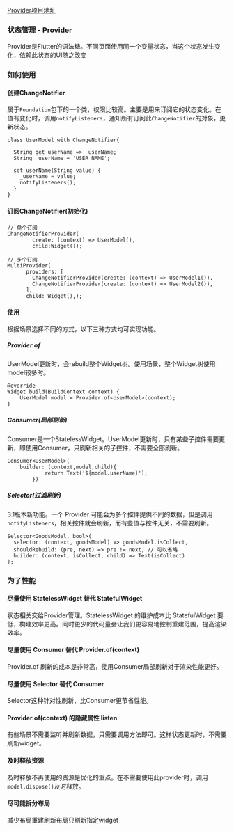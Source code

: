 [Provider项目地址](https://github.com/rrousselGit/provider)
### 状态管理 - Provider
Provider是Flutter的语法糖。不同页面使用同一个变量状态，当这个状态发生变化，依赖此状态的UI随之改变

### 如何使用

#### 创建ChangeNotifier
属于`Foundation`包下的一个类，权限比较高。主要是用来订阅它的状态变化。在值有变化时，调用`notifyListeners`，通知所有订阅此`ChangeNotifier`的对象，更新状态。

```
class UserModel with ChangeNotifier{

  String get userName => _userName;
  String _userName = 'USER_NAME';

  set userName(String value) {
    _userName = value;
    notifyListeners();
  }
}
```

#### 订阅ChangeNotifier(初始化)
```
// 单个订阅
ChangeNotifierProvider(
        create: (context) => UserModel(),
        child:Widget());
        
// 多个订阅
MultiProvider(
      providers: [
        ChangeNotifierProvider(create: (context) => UserModel1()),
        ChangeNotifierProvider(create: (context) => UserModel2()),
      ],
      child: Widget(),);
```
#### 使用
根据场景选择不同的方式，以下三种方式均可实现功能。

##### Provider.of
UserModel更新时，会rebuild整个Widget树。使用场景，整个Widget树使用model较多时。

```
@override
Widget build(BuildContext context) {
    UserModel model = Provider.of<UserModel>(context);
}
```
##### Consumer(局部刷新)
Consumer是一个StatelessWidget。UserModel更新时，只有某些子控件需要更新，即使用Consumer，只刷新相关的子控件，不需要全部刷新。

```
Consumer<UserModel>(
    builder: (context,model,child){
            return Text('${model.userName}');
        })

```
##### Selector(过滤刷新)
3.1版本新功能。一个 Provider 可能会为多个控件提供不同的数据，但是调用`notifyListeners`，相关控件就会刷新，而有些值与控件无关，不需要刷新。

```
Selector<GoodsModel, bool>(
  selector: (context, goodsModel) => goodsModel.isCollect,
  shouldRebuild: (pre, next) => pre != next, // 可以省略
  builder: (context, isCollect, child) => Text(isCollect)
);
```
### 为了性能

#### 尽量使用 StatelessWidget 替代 StatefulWidget
状态相关交给Provider管理。StatelessWidget 的维护成本比 StatefulWidget 要低，构建效率更高。同时更少的代码量会让我们更容易地控制重建范围，提高渲染效率。

#### 尽量使用 Consumer 替代 Provider.of(context)
Provider.of 刷新的成本是非常高，使用Consumer局部刷新对于渲染性能更好。

#### 尽量使用 Selector 替代 Consumer
Selector这种针对性刷新，比Consumer更节省性能。

#### Provider.of(context) 的隐藏属性 listen
有些场景不需要监听并刷新数据，只需要调用方法即可。这样状态更新时，不需要刷新widget。

#### 及时释放资源
及时释放不再使用的资源是优化的重点。在不需要使用此provider时，调用`model.dispose()`及时释放。

#### 尽可能拆分布局
减少布局重建刷新布局只刷新指定widget
